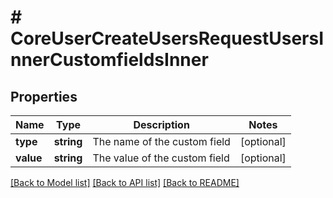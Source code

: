 # # CoreUserCreateUsersRequestUsersInnerCustomfieldsInner

## Properties

Name | Type | Description | Notes
------------ | ------------- | ------------- | -------------
**type** | **string** | The name of the custom field | [optional]
**value** | **string** | The value of the custom field | [optional]

[[Back to Model list]](../../README.md#models) [[Back to API list]](../../README.md#endpoints) [[Back to README]](../../README.md)
